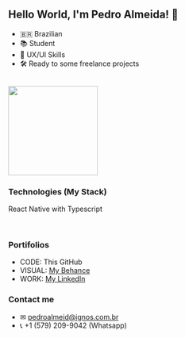 ## Hello World, I'm Pedro Almeida! 👋

- 🇧🇷 Brazilian
- 📚 Student
- 🎨 UX/UI Skills
- 🛠 Ready to some freelance projects

<br>

<img height="180em" src="https://github-readme-stats.vercel.app/api/top-langs/?username=pedroalmeid&layout=compact&langs_count=7&theme=slateorange"/>

<br>

### Technologies (My Stack)

React Native with Typescript

<br>

### Portifolios

- CODE: This GitHub
- VISUAL: [My Behance](https://behance.net/pedroalmeida58)
- WORK: [My LinkedIn](https://www.linkedin.com/in/pedro-jos%C3%A9-almeida-6a8120220/)

### Contact me

- ✉ pedroalmeid@ignos.com.br
- 📞 +1 (579) 209-9042 (Whatsapp)
